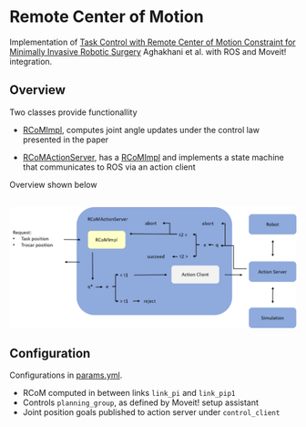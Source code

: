 # Remote Center of Motion
Implementation of [Task Control with Remote Center of Motion Constraint for Minimally Invasive Robotic Surgery](https://ieeexplore.ieee.org/abstract/document/6631412?casa_token=2dfBz_G3vPoAAAAA:BwZvpCcLNtu8vhJQOkqPDvdDlvFbUEjcC8aXuTqRln92TV7RuOctKLwy2Sk_o1WBWxO89QWY) Aghakhani et al. with ROS and Moveit! integration. 

## Overview
Two classes provide functionallity

 - [RCoMImpl](rcom_impl/include/rcom_impl/rcom_impl.h), computes joint angle updates under the control law presented in the paper

 - [RCoMActionServer](rcom_impl/include/rcom_impl/rcom_action_server.h), has a [RCoMImpl](rcom_impl/include/rcom_impl/rcom_impl.h) and implements a state machine that communicates to ROS via an action client

Overview shown below

<br/>
<img src="img/rcom_overview.png" width="800"/>

## Configuration
Configurations in [params.yml](rcom_impl/config/params.yml).

 - RCoM computed in between links `link_pi` and `link_pip1`
 - Controls `planning_group`, as defined by Moveit! setup assistant
 - Joint position goals published to action server under `control_client`
